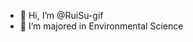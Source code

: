 - 👋 Hi, I’m @RuiSu-gif
- 👀 I’m majored in Environmental Science
<!---
RuiSu-gif/RuiSu-gif is a ✨ special ✨ repository because its `README.md` (this file) appears on your GitHub profile.
You can click the Preview link to take a look at your changes.
--->
